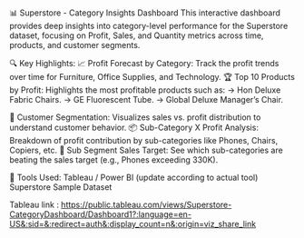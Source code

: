 📊 Superstore - Category Insights Dashboard
This interactive dashboard provides deep insights into category-level performance for the Superstore dataset, focusing on Profit, Sales, and Quantity metrics across time, products, and customer segments.

🔍 Key Highlights:
📈 Profit Forecast by Category: Track the profit trends over time for Furniture, Office Supplies, and Technology.
🏆 Top 10 Products by Profit: Highlights the most profitable products such as:
  -> Hon Deluxe Fabric Chairs.
  -> GE Fluorescent Tube.
  -> Global Deluxe Manager’s Chair.

👥 Customer Segmentation: Visualizes sales vs. profit distribution to understand customer behavior.
📦 Sub-Category X Profit Analysis: Breakdown of profit contribution by sub-categories like Phones, Chairs, Copiers, etc.
🎯 Sub Segment Sales Target: See which sub-categories are beating the sales target (e.g., Phones exceeding 330K).

🧰 Tools Used:
Tableau / Power BI (update according to actual tool)
Superstore Sample Dataset

Tableau link : https://public.tableau.com/views/Superstore-CategoryDashboard/Dashboard1?:language=en-US&:sid=&:redirect=auth&:display_count=n&:origin=viz_share_link
